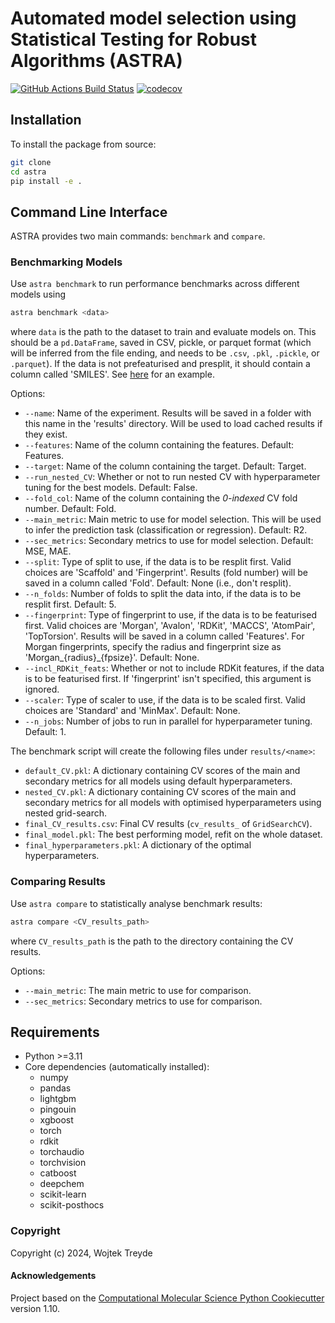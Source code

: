 Automated model selection using Statistical Testing for Robust Algorithms (ASTRA)
==============================
[//]: # (Badges)
[![GitHub Actions Build Status](https://github.com/duartegroup/astra/workflows/CI/badge.svg)](https://github.com/duartegroup/astra/actions?query=workflow%3ACI)
[![codecov](https://codecov.io/gh/duartegroup/ASTRA/branch/main/graph/badge.svg)](https://codecov.io/gh/duartegroup/ASTRA/branch/main)

## Installation

To install the package from source:

```bash
git clone 
cd astra
pip install -e .
```

## Command Line Interface

ASTRA provides two main commands: `benchmark` and `compare`.

### Benchmarking Models

Use `astra benchmark` to run performance benchmarks across different models using

```bash
astra benchmark <data>
```
where `data` is the path to the dataset to train and evaluate models on. This should be a `pd.DataFrame`, saved in CSV, pickle, or parquet format (which will be inferred from the file ending, and needs to be `.csv`, `.pkl`, `.pickle`, or `.parquet`). If the data is not prefeaturised and presplit, it should contain a column called 'SMILES'. See [here](astra/data/example_df.csv) for an example.

Options:
- `--name`: Name of the experiment. Results will be saved in a folder with this name in the 'results' directory. Will be used to load cached results if they exist.
- `--features`: Name of the column containing the features. Default: Features.
- `--target`: Name of the column containing the target. Default: Target.
- `--run_nested_CV`: Whether or not to run nested CV with hyperparameter tuning for the best models. Default: False.
- `--fold_col`: Name of the column containing the *0-indexed* CV fold number. Default: Fold.
- `--main_metric`: Main metric to use for model selection. This will be used to infer the prediction task (classification or regression). Default: R2.
- `--sec_metrics`: Secondary metrics to use for model selection. Default: MSE, MAE.
- `--split`: Type of split to use, if the data is to be resplit first. Valid choices are 'Scaffold' and 'Fingerprint'. Results (fold number) will be saved in a column called 'Fold'. Default: None (i.e., don't resplit).
- `--n_folds`: Number of folds to split the data into, if the data is to be resplit first. Default: 5.
- `--fingerprint`: Type of fingerprint to use, if the data is to be featurised first. Valid choices are 'Morgan', 'Avalon', 'RDKit', 'MACCS', 'AtomPair', 'TopTorsion'. Results will be saved in a column called 'Features'. For Morgan fingerprints, specify the radius and fingerprint size as 'Morgan_{radius}_{fpsize}'. Default: None.
- `--incl_RDKit_feats`: Whether or not to include RDKit features, if the data is to be featurised first. If 'fingerprint' isn't specified, this argument is ignored.
- `--scaler`: Type of scaler to use, if the data is to be scaled first. Valid choices are 'Standard' and 'MinMax'. Default: None.
- `--n_jobs`: Number of jobs to run in parallel for hyperparameter tuning. Default: 1.

The benchmark script will create the following files under `results/<name>`:
- `default_CV.pkl`: A dictionary containing CV scores of the main and secondary metrics for all models using default hyperparameters.
- `nested_CV.pkl`: A dictionary containing CV scores of the main and secondary metrics for all models with optimised hyperparameters using nested grid-search.
- `final_CV_results.csv`: Final CV results (`cv_results_` of `GridSearchCV`).
- `final_model.pkl`: The best performing model, refit on the whole dataset.
- `final_hyperparameters.pkl`: A dictionary of the optimal hyperparameters.

### Comparing Results

Use `astra compare` to statistically analyse benchmark results:

```bash
astra compare <CV_results_path>
```
where `CV_results_path` is the path to the directory containing the CV results.

Options:
- `--main_metric`: The main metric to use for comparison.
- `--sec_metrics`: Secondary metrics to use for comparison.

## Requirements
- Python >=3.11
- Core dependencies (automatically installed):
  - numpy
  - pandas
  - lightgbm
  - pingouin
  - xgboost
  - torch
  - rdkit
  - torchaudio
  - torchvision
  - catboost
  - deepchem
  - scikit-learn
  - scikit-posthocs

### Copyright

Copyright (c) 2024, Wojtek Treyde


#### Acknowledgements
 
Project based on the 
[Computational Molecular Science Python Cookiecutter](https://github.com/molssi/cookiecutter-cms) version 1.10.
